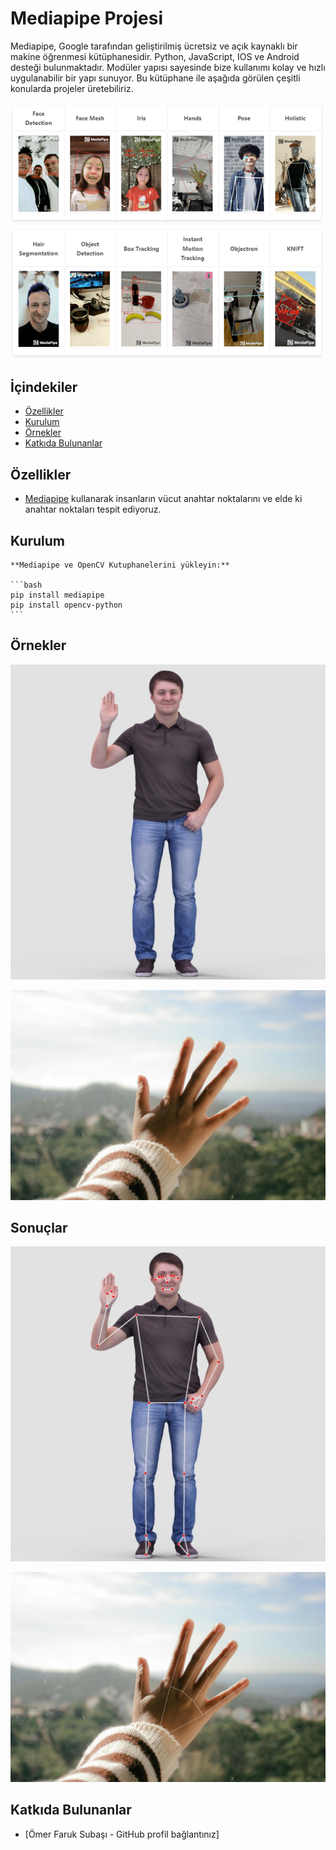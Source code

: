 # Mediapipe Projesi

Mediapipe, Google tarafından geliştirilmiş ücretsiz ve açık kaynaklı bir makine öğrenmesi kütüphanesidir. Python, JavaScript, IOS ve Android desteği bulunmaktadır. Modüler yapısı sayesinde bize kullanımı kolay ve hızlı uygulanabilir bir yapı sunuyor. Bu kütüphane ile aşağıda görülen çeşitli konularda projeler üretebiliriz.

![mediapipe](images.png)


## İçindekiler
- [Özellikler](#özellikler)
- [Kurulum](#kurulum)
- [Örnekler](#örnekler)
- [Katkıda Bulunanlar](#katkıda-bulunanlar)


## Özellikler
- [Mediapipe](https://google.github.io/mediapipe/) kullanarak insanların vücut anahtar noktalarını ve elde ki anahtar noktaları tespit ediyoruz.

## Kurulum

    **Mediapipe ve OpenCV Kutuphanelerini yükleyin:**

    ```bash
    pip install mediapipe
    pip install opencv-python
    ```

## Örnekler

![vucut](images2.jpg)

![el](images3.jpg)

## Sonuçlar

![vucut](pose_detected.jpg)

![el](hand_detected.jpg)

## Katkıda Bulunanlar

- [Ömer Faruk Subaşı - GitHub profil bağlantınız]

